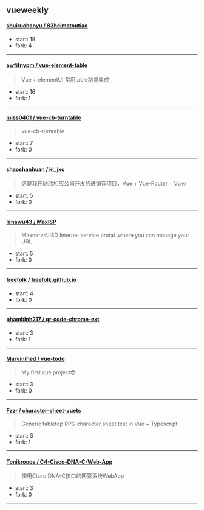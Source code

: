 ## vueweekly

#### [shuiruohanyu / 83heimatoutiao](https://github.com/shuiruohanyu/83heimatoutiao)

> 

+ start: 19
+ fork: 4

----


#### [awfifnypm / vue-element-table](https://github.com/awfifnypm/vue-element-table)

> Vue + elementUI 常用table功能集成

+ start: 16
+ fork: 1

----


#### [miss0401 / vue-cb-turntable](https://github.com/miss0401/vue-cb-turntable)

> vue-cb-turntable

+ start: 7
+ fork: 0

----


#### [shaoshanhuan / kl_jxc](https://github.com/shaoshanhuan/kl_jxc)

> 这是我在欣欣相应公司开发的进销存项目，Vue + Vue-Router + Vuex

+ start: 5
+ fork: 0

----


#### [lenawu43 / MaxISP](https://github.com/lenawu43/MaxISP)

> Maxnerva\IISD Internet service protal ,where you can manage your URL

+ start: 5
+ fork: 0

----


#### [freefolk / freefolk.github.io](https://github.com/freefolk/freefolk.github.io)

> 

+ start: 4
+ fork: 0

----


#### [phambinh217 / qr-code-chrome-ext](https://github.com/phambinh217/qr-code-chrome-ext)

> 

+ start: 3
+ fork: 1

----


#### [Marvinified / vue-todo](https://github.com/Marvinified/vue-todo)

> My first vue project😎

+ start: 3
+ fork: 0

----


#### [Fzzr / character-sheet-vuets](https://github.com/Fzzr/character-sheet-vuets)

> Generic tabletop RPG character sheet test in Vue + Typescript

+ start: 3
+ fork: 1

----


#### [Tonikrooos / C4-Cisco-DNA-C-Web-App](https://github.com/Tonikrooos/C4-Cisco-DNA-C-Web-App)

> 使用Cisco DNA-C接口的网管系统WebApp

+ start: 3
+ fork: 0

----

